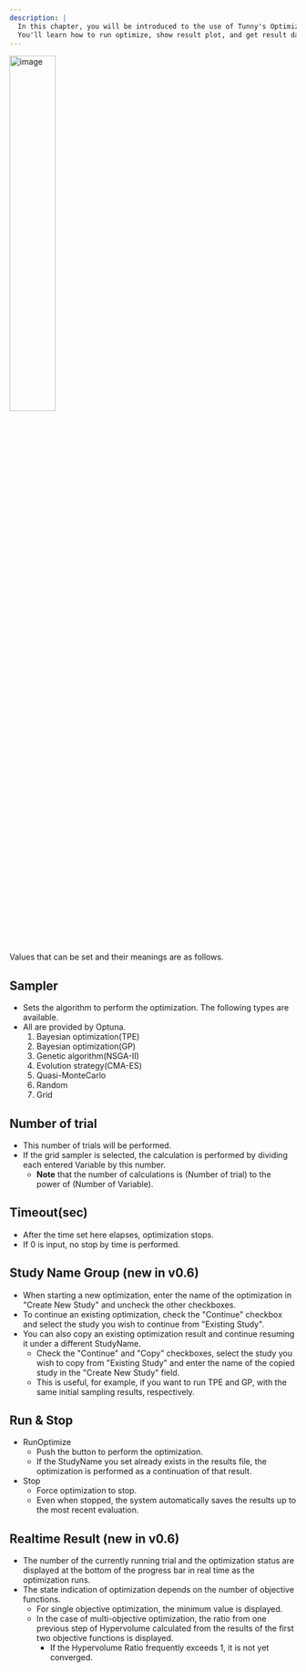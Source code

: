 ```yaml
---
description: |
  In this chapter, you will be introduced to the use of Tunny's Optimization window.
  You'll learn how to run optimize, show result plot, and get result data into grasshopper.
---
```


<img width="40%" alt="image" src="https://user-images.githubusercontent.com/23289252/208361871-3e0ca7bf-0d49-4712-ba79-bd7fb15e0184.png">

Values that can be set and their meanings are as follows.

## Sampler

- Sets the algorithm to perform the optimization. The following types are available.
- All are provided by Optuna.
  1. Bayesian optimization(TPE)
  2. Bayesian optimization(GP)
  3. Genetic algorithm(NSGA-II)
  4. Evolution strategy(CMA-ES)
  5. Quasi-MonteCarlo
  6. Random
  7. Grid

## Number of trial

- This number of trials will be performed.
- If the grid sampler is selected, the calculation is performed by dividing each entered Variable by this number.
  - **Note** that the number of calculations is (Number of trial) to the power of (Number of Variable).

## Timeout(sec)

- After the time set here elapses, optimization stops.
- If 0 is input, no stop by time is performed.

## Study Name Group **(new in v0.6)**

- When starting a new optimization, enter the name of the optimization in "Create New Study" and uncheck the other checkboxes.
- To continue an existing optimization, check the "Continue" checkbox and select the study you wish to continue from "Existing Study".
- You can also copy an existing optimization result and continue resuming it under a different StudyName.
  - Check the "Continue" and "Copy" checkboxes, select the study you wish to copy from "Existing Study" and enter the name of the copied study in the "Create New Study" field.
  - This is useful, for example, if you want to run TPE and GP, with the same initial sampling results, respectively.

## Run & Stop

- RunOptimize
  - Push the button to perform the optimization.
  - If the StudyName you set already exists in the results file, the optimization is performed as a continuation of that result.
- Stop
  - Force optimization to stop.
  - Even when stopped, the system automatically saves the results up to the most recent evaluation.

## Realtime Result **(new in v0.6)**

- The number of the currently running trial and the optimization status are displayed at the bottom of the progress bar in real time as the optimization runs.
- The state indication of optimization depends on the number of objective functions.
  - For single objective optimization, the minimum value is displayed.
  - In the case of multi-objective optimization, the ratio from one previous step of Hypervolume calculated from the results of the first two objective functions is displayed.
    - If the Hypervolume Ratio frequently exceeds 1, it is not yet converged.
